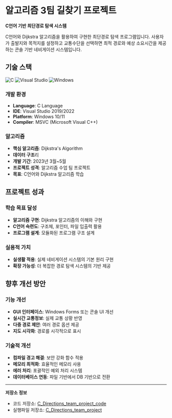 # 알고리즘 3팀 길찾기 프로젝트

**C언어 기반 최단경로 탐색 시스템**

C언어와 Dijkstra 알고리즘을 활용하여 구현한 최단경로 탐색 프로그램입니다. 사용자가 출발지와 목적지를 설정하고 교통수단을 선택하면 최적 경로와 예상 소요시간을 제공하는 콘솔 기반 네비게이션 시스템입니다.

## 기술 스택

![C](https://img.shields.io/badge/C-00599C?style=for-the-badge&logo=c&logoColor=white)
![Visual Studio](https://img.shields.io/badge/Visual%20Studio-5C2D91?style=for-the-badge&logo=visual-studio&logoColor=white)
![Windows](https://img.shields.io/badge/Windows-0078D4?style=for-the-badge&logo=windows&logoColor=white)

### 개발 환경
- **Language**: C Language
- **IDE**: Visual Studio 2019/2022
- **Platform**: Windows 10/11
- **Compiler**: MSVC (Microsoft Visual C++)

### 알고리즘
- **핵심 알고리즘**: Dijkstra's Algorithm
- **데이터 구조**리
- **개발 기간**: 2023년 3월~5월
- **프로젝트 성격**: 알고리즘 수업 팀 프로젝트
- **목표**: C언어와 Dijkstra 알고리즘 학습

## 프로젝트 성과

### 학습 목표 달성
- **알고리즘 구현**: Dijkstra 알고리즘의 이해와 구현
- **C언어 숙련도**: 구조체, 포인터, 파일 입출력 활용
- **프로그램 설계**: 모듈화된 프로그램 구조 설계

### 실용적 가치
- **실생활 적용**: 실제 네비게이션 시스템의 기본 원리 구현
- **확장 가능성**: 더 복잡한 경로 탐색 시스템의 기반 제공

## 향후 개선 방안

### 기능 개선
- **GUI 인터페이스**: Windows Forms 또는 콘솔 UI 개선
- **실시간 교통정보**: 실제 교통 상황 반영
- **다중 경로 제안**: 여러 경로 옵션 제공
- **지도 시각화**: 경로를 시각적으로 표시

### 기술적 개선
- **컴파일 경고 해결**: 보안 강화 함수 적용
- **메모리 최적화**: 효율적인 메모리 사용
- **에러 처리**: 포괄적인 예외 처리 시스템
- **데이터베이스 연동**: 파일 기반에서 DB 기반으로 전환

---

**저장소 정보**
- 코드 저장소: [C_Directions_team_project_code](https://github.com/Sjoneon/C_Directions_team_project_code)
- 실행파일 저장소: [C_Directions_team_project](https://github.com/Sjoneon/C_Directions_team_project)
